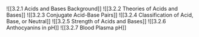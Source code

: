 ![[3.2.1 Acids and Bases Background]]
![[3.2.2 Theories of Acids and Bases]]
![[3.2.3 Conjugate Acid-Base Pairs]]
![[3.2.4 Classification of Acid, Base, or Neutral]]
![[3.2.5 Strength of Acids and Bases]]
![[3.2.6 Anthocyanins in pH]]
![[3.2.7 Blood Plasma pH]]